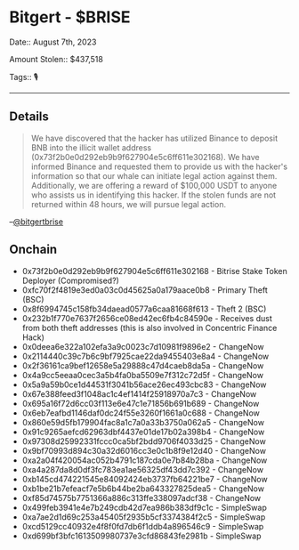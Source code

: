 # Bitgert - $BRISE

Date:: August 7th, 2023

Amount Stolen:: $437,518

Tags:: 🎙️

---

## Details


> We have discovered that the hacker has utilized Binance to deposit BNB into the illicit wallet address (0x73f2b0e0d292eb9b9f627904e5c6ff611e302168). We have informed Binance and requested them to provide us with the hacker's information so that our whale can initiate legal action against them. Additionally, we are offering a reward of $100,000 USDT to anyone who assists us in identifying this hacker. If the stolen funds are not returned within 48 hours, we will pursue legal action.

–[@bitgertbrise](https://twitter.com/bitgertbrise/status/1688122267241504768)



## Onchain

- 0x73f2b0e0d292eb9b9f627904e5c6ff611e302168 - Bitrise Stake Token Deployer (Compromised?)
- 0xfc70f2f4819e3ed0a03c0d45625a0a179aace0b8 - Primary Theft (BSC)
- 0x8f6994745c158fb34daead0577a6caa81668f613 - Theft 2 (BSC)
- 0x232b1f770e7637f2656ce08ed42ec6fb4c84590e - Receives dust from both theft addresses (this is also involved in Concentric Finance Hack)
- 0x0deea6e322a102efa3a9c0023c7d10981f9896e2 - ChangeNow
- 0x2114440c39c7b6c9bf7925cae22da9455403e8a4 - ChangeNow
- 0x2f36161ca9bef12658e5a29888c47d4caeb8da5a - ChangeNow
- 0x4a9cc5eeaa0cec3a5b4fa0ba5509e7f312c72d5f - ChangeNow
- 0x5a9a59b0ce1d44531f3041b56ace26ec493cbc83 - ChangeNow
- 0x67e388feed3f1048ac1c4ef1414f25918970a7c3 - ChangeNow
- 0x695a16f72d6cc03f113e6e47c1e71856b691b689 - ChangeNow
- 0x6eb7eafbd1146daf0dc24f55e3260f1661a0c688 - ChangeNow
- 0x860e59d5fb179904fac8a1c7a0a33b3750a062a5 - ChangeNow
- 0x91c9265aefcd62963dbf4437e01de17b02a398b4 - ChangeNow
- 0x97308d25992331fccc0ca5bf2bdd9706f4033d25 - ChangeNow
- 0x9bf70993d894c30a32d6016cc3e0c1b8f9e12d40 - ChangeNow
- 0xa2a04f420054ac052b4791c187cda0e7b84b28ba - ChangeNow
- 0xa4a287da8d0df3fc783ea1ae56325df43dd7c392 - ChangeNow
- 0xb145cd474221545e84092424eb3737fb64221be7 - ChangeNow
- 0xb1be21b7efeacf7e5b6b44be2ba643327825dea5 - ChangeNow
- 0xf85d74575b7751366a886c313ffe338097adcf38 - ChangeNow
- 0x499feb3941e4e7b249cdb42d7ea986b383df9c1c - SimpleSwap
- 0xa7ae2d1d69c253a45405f2935b5cf3374384f2c5 - SimpleSwap
- 0xcd5129cc40932e4f8f0fd7db6f1ddb4a896546c9 - SimpleSwap
- 0xd699bf3bfc1613509980737e3cfd86843fe2981b - SimpleSwap
